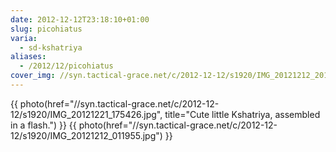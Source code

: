 ```yaml
---
date: 2012-12-12T23:18:10+01:00
slug: picohiatus
varia:
  - sd-kshatriya
aliases:
  - /2012/12/picohiatus
cover_img: //syn.tactical-grace.net/c/2012-12-12/s1920/IMG_20121212_201210.jpg
---
```

{{ photo(href="//syn.tactical-grace.net/c/2012-12-12/s1920/IMG_20121221_175426.jpg", title="Cute little Kshatriya, assembled in a flash.") }}
{{ photo(href="//syn.tactical-grace.net/c/2012-12-12/s1920/IMG_20121212_011955.jpg") }}
